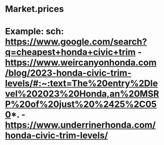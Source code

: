 # Market.prices
# Example: sch: https://www.google.com/search?q=cheapest+honda+civic+trim - https://www.weircanyonhonda.com/blog/2023-honda-civic-trim-levels/#:~:text=The%20entry%2Dlevel%202023%20Honda,an%20MSRP%20of%20just%20%2425%2C050*. - https://www.underrinerhonda.com/honda-civic-trim-levels/
